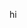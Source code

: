 hi

<!---
NokaX/NokaX is a ✨ special ✨ repository because its `README.md` (this file) appears on your GitHub profile.
You can click the Preview link to take a look at your changes.
--->
